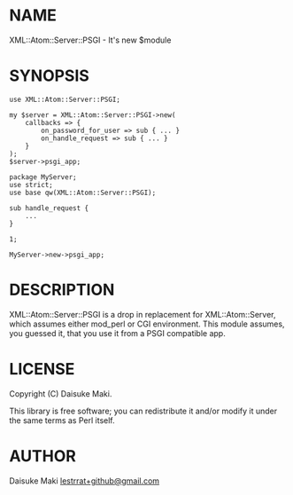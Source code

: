 # NAME

XML::Atom::Server::PSGI - It's new $module

# SYNOPSIS

    use XML::Atom::Server::PSGI;

    my $server = XML::Atom::Server::PSGI->new(
        callbacks => {
            on_password_for_user => sub { ... }
            on_handle_request => sub { ... }
        }
    );
    $server->psgi_app;

    package MyServer;
    use strict;
    use base qw(XML::Atom::Server::PSGI);

    sub handle_request {
        ...
    }

    1;

    MyServer->new->psgi_app;

# DESCRIPTION

XML::Atom::Server::PSGI is a drop in replacement for XML::Atom::Server, which assumes either mod\_perl or CGI environment. This module assumes, you guessed it, that you use it from a PSGI compatible app.

# LICENSE

Copyright (C) Daisuke Maki.

This library is free software; you can redistribute it and/or modify
it under the same terms as Perl itself.

# AUTHOR

Daisuke Maki <lestrrat+github@gmail.com>
